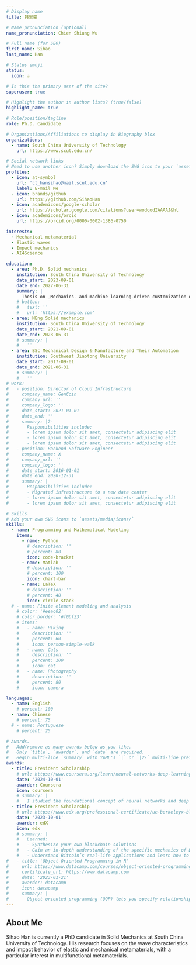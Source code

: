 ```yaml
---
# Display name
title: 韩思豪

# Name pronunciation (optional)
name_pronunciation: Chien Shiung Wu

# Full name (for SEO)
first_name: Sihao
last_name: Han

# Status emoji
status:
  icon: ☕️

# Is this the primary user of the site?
superuser: true

# Highlight the author in author lists? (true/false)
highlight_name: true

# Role/position/tagline
role: Ph.D. Candidate

# Organizations/Affiliations to display in Biography blox
organizations:
  - name: South China University of Technology
    url: https://www.scut.edu.cn/

# Social network links
# Need to use another icon? Simply download the SVG icon to your `assets/media/icons/` folder.
profiles:
  - icon: at-symbol
    url: 'ct_hansihao@mail.scut.edu.cn'
    label: E-mail Me
  - icon: brands/github
    url: https://github.com/SihaoHan
  - icon: academicons/google-scholar
    url: https://scholar.google.com/citations?user=wodqodIAAAAJ&hl
  - icon: academicons/orcid
    url: https://orcid.org/0000-0002-1386-0750

interests:
  - Mechanical metamaterial
  - Elastic waves
  - Impact mechanics
  - AI4Science  

education:
  - area: Ph.D. Solid mechanics
    institution: South China University of Technology
    date_start: 2023-09-01
    date_end: 2027-06-31
    summary: |
      Thesis on _Mechanics- and machine learning-driven customization of multifunctional metamaterials_. Supervised by [Prof Qiang Han](https://www2.scut.edu.cn/jtxy/2023/0430/c35044a500284/page.htm). 
    # button:
    #   text: ''
    #   url: 'https://example.com'
  - area: MEng Solid mechanics
    institution: South China University of Technology
    date_start: 2021-09-01
    date_end: 2023-06-31
    # summary: |
    #   ''
  - area: BSc Mechanical Design & Manufacture and Their Automation
    institution: Southwest Jiaotong University
    date_start: 2017-09-01
    date_end: 2021-06-31
    # summary: |
    #   ''
# work:
#   - position: Director of Cloud Infrastructure
#     company_name: GenCoin
#     company_url: ''
#     company_logo: ''
#     date_start: 2021-01-01
#     date_end: ''
#     summary: |2-
#       Responsibilities include:
#       - lorem ipsum dolor sit amet, consectetur adipiscing elit
#       - lorem ipsum dolor sit amet, consectetur adipiscing elit
#       - lorem ipsum dolor sit amet, consectetur adipiscing elit
#   - position: Backend Software Engineer
#     company_name: X
#     company_url: ''
#     company_logo: ''
#     date_start: 2016-01-01
#     date_end: 2020-12-31
#     summary: |
#       Responsibilities include:
#       - Migrated infrastructure to a new data center
#       - lorem ipsum dolor sit amet, consectetur adipiscing elit
#       - lorem ipsum dolor sit amet, consectetur adipiscing elit

# Skills
# Add your own SVG icons to `assets/media/icons/`
skills:
  - name: Programming and Mathematical Modeling
    items:
      - name: Python
        # description: ''
        # percent: 80
        icon: code-bracket
      - name: Matlab
        # description: ''
        # percent: 100
        icon: chart-bar
      - name: LaTeX
        # description: ''
        # percent: 40
        icon: circle-stack
  # - name: Finite element modeling and analysis
    # color: '#eeac02'
    # color_border: '#f0bf23'
    # items:
    #   - name: Hiking
    #     description: ''
    #     percent: 60
    #     icon: person-simple-walk
    #   - name: Cats
    #     description: ''
    #     percent: 100
    #     icon: cat
    #   - name: Photography
    #     description: ''
    #     percent: 80
    #     icon: camera

languages:
  - name: English
    # percent: 100
  - name: Chinese
    # percent: 75
  # - name: Portuguese
    # percent: 25

# Awards.
#   Add/remove as many awards below as you like.
#   Only `title`, `awarder`, and `date` are required.
#   Begin multi-line `summary` with YAML's `|` or `|2-` multi-line prefix and indent 2 spaces below.
awards:
  - title: President Scholarship
    # url: https://www.coursera.org/learn/neural-networks-deep-learning
    date: '2024-10-01'
    awarder: Coursera
    icon: coursera
    # summary: |
    #   I studied the foundational concept of neural networks and deep learning. By the end, I was familiar with the significant technological trends driving the rise of deep learning; build, train, and apply fully connected deep neural networks; implement efficient (vectorized) neural networks; identify key parameters in a neural network’s architecture; and apply deep learning to your own applications.
  - title: President Scholarship
    # url: https://www.edx.org/professional-certificate/uc-berkeleyx-blockchain-fundamentals
    date: '2023-10-01'
    awarder: edX
    icon: edx
    # summary: |
    #   Learned:
    #   - Synthesize your own blockchain solutions
    #   - Gain an in-depth understanding of the specific mechanics of Bitcoin
    #   - Understand Bitcoin’s real-life applications and learn how to attack and destroy Bitcoin, Ethereum, smart contracts and Dapps, and alternatives to Bitcoin’s Proof-of-Work consensus algorithm
#   - title: 'Object-Oriented Programming in R'
#     url: https://www.datacamp.com/courses/object-oriented-programming-with-s3-and-r6-in-r
#     certificate_url: https://www.datacamp.com
#     date: '2023-01-21'
#     awarder: datacamp
#     icon: datacamp
#     summary: |
#       Object-oriented programming (OOP) lets you specify relationships between functions and the objects that they can act on, helping you manage complexity in your code. This is an intermediate level course, providing an introduction to OOP, using the S3 and R6 systems. S3 is a great day-to-day R programming tool that simplifies some of the functions that you write. R6 is especially useful for industry-specific analyses, working with web APIs, and building GUIs.
---
```


## About Me

Sihao Han is currently a PhD candidate in Solid Mechanics at South China University of Technology. His research focuses on the wave characteristics and impact behavior of elastic and mechanical metamaterials, with a particular interest in multifunctional metamaterials.
